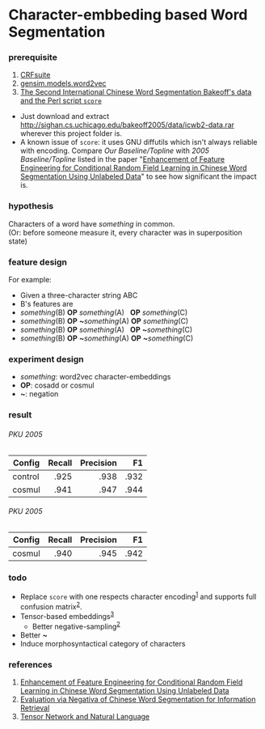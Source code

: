 # Character-embbeding based Word Segmentation

### prerequisite
1. [CRFsuite](http://www.chokkan.org/software/crfsuite/)
2. [gensim.models.word2vec](http://radimrehurek.com/gensim/models/word2vec.html)
3. [The Second International Chinese Word Segmentation Bakeoff's data and the Perl script `score`](http://sighan.cs.uchicago.edu/bakeoff2005/)
  * Just download and extract http://sighan.cs.uchicago.edu/bakeoff2005/data/icwb2-data.rar wherever this project folder is.
  * A known issue of `score`: it uses GNU diffutils which isn't always reliable with encoding. Compare *Our Baseline/Topline* with *2005 Baseline/Topline* listed in the paper "[Enhancement of Feature Engineering for Conditional Random Field Learning in Chinese Word Segmentation Using Unlabeled Data][1]" to see how significant the impact is.

### hypothesis
Characters of a word have *something* in common.  
(Or: before someone measure it, every character was in superposition state)

### feature design
For example:
* Given a three-character string ABC
* B's features are
 * *something*(B) **OP** *something*(A)&nbsp;&nbsp;&nbsp;**OP** *something*(C)
 * *something*(B) **OP** __~__*something*(A)&nbsp;**OP** *something*(C)
 * *something*(B) **OP** *something*(A)&nbsp;&nbsp;&nbsp;**OP** __~__*something*(C)
 * *something*(B) **OP** __~__*something*(A)&nbsp;**OP** __~__*something*(C)

### experiment design
* *something*: word2vec character-embeddings
* **OP**: cosadd or cosmul
* __~__: negation

### result
###### PKU 2005
Config  |Recall|Precision|F1
--------|-----:|--------:|---:
control |.925  |.938     |.932
cosmul  |.941  |.947     |.944

###### PKU 2005
Config  |Recall|Precision|F1
--------|-----:|--------:|---:
cosmul  |.940  |.945     |.942

### todo
* Replace `score` with one respects character encoding<sup>[1]</sup> and supports full confusion matrix<sup>[2]</sup>.
* Tensor-based embeddings<sup>[3]</sup>
  * Better negative-sampling<sup>[2]</sup>
* Better __~__
* Induce morphosyntactical category of characters
 
### references
1. [Enhancement of Feature Engineering for Conditional Random Field Learning in Chinese Word Segmentation Using Unlabeled Data][1]
2. [Evaluation via Negativa of Chinese Word Segmentation for Information Retrieval][2]
3. [Tensor Network and Natural Language][3]

[1]: https://www.researchgate.net/publication/264742309_Enhancement_of_Feature_Engineering_for_Conditional_Random_Field_Learning_in_Chinese_Word_Segmentation_Using_Unlabeled_Data
[2]: https://www.researchgate.net/publication/264742378_Evaluation_via_Negativa_of_Chinese_Word_Segmentation_for_Information_Retrieval
[3]: https://hackpad.com/Tensor-Network-and-Natural-Language-zkA5N1DcnYT
